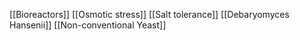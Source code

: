 [[Bioreactors]]
[[Osmotic stress]]
[[Salt tolerance]]
[[Debaryomyces Hansenii]]
[[Non-conventional Yeast]]
